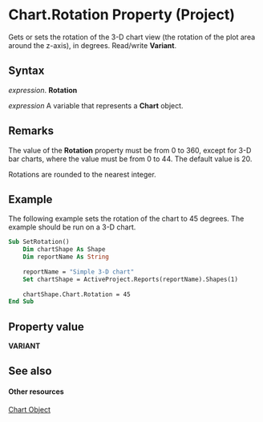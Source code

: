 
# Chart.Rotation Property (Project)
Gets or sets the rotation of the 3-D chart view (the rotation of the plot area around the z-axis), in degrees. Read/write  **Variant**.

## Syntax

 _expression_. **Rotation**

 _expression_ A variable that represents a **Chart** object.


## Remarks

The value of the  **Rotation** property must be from 0 to 360, except for 3-D bar charts, where the value must be from 0 to 44. The default value is 20.

Rotations are rounded to the nearest integer.


## Example

The following example sets the rotation of the chart to 45 degrees. The example should be run on a 3-D chart.


```vb
Sub SetRotation()
    Dim chartShape As Shape
    Dim reportName As String
    
    reportName = "Simple 3-D chart"
    Set chartShape = ActiveProject.Reports(reportName).Shapes(1)
    
    chartShape.Chart.Rotation = 45
End Sub
```


## Property value

 **VARIANT**


## See also


#### Other resources


[Chart Object](810d4ec1-69d2-c432-b9da-57042b783b85.md)